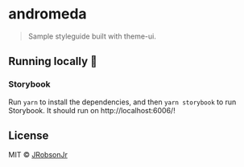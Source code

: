 # andromeda

> Sample styleguide built with theme-ui.

## Running locally :rocket:

### Storybook

Run `yarn` to install the dependencies, and then `yarn storybook` to run Storybook. It should run on http://localhost:6006/! 

## License

MIT © [JRobsonJr](https://github.com/JRobsonJr)
